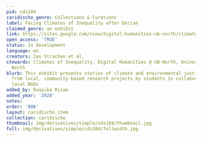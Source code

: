 ```yaml
---
pid: cds104
caridischo_genre: Collections & Curations
label: Facing Climates of Inequality after Dorian
claimed_genre: an exhibit
link: https://sites.google.com/view/digital-humanities-ub-north/climates-of-inequality-grand-bahama
open_access: 'TRUE'
status: In Development
language: en
creators: Ian Strachan et al.
stewards: Climates of Inequality, Digital Humanities @ UB-North, University of Bahamas
  North
blurb: This exhibit presents stories of climate and environmental justice that emerge
  from local, community-based research projects by students in collaboration with
  local NGOs
added_by: Roopika Risam
added_year: '2020'
notes: 
order: '006'
layout: caridischo_item
collection: caridischo
thumbnail: img/derivatives/simple/cds104/thumbnail.jpg
full: img/derivatives/simple/cds104/fullwidth.jpg
---
```

